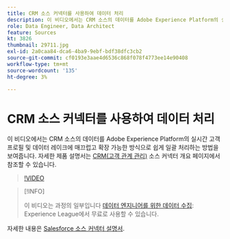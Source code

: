 ```yaml
---
title: CRM 소스 커넥터를 사용하여 데이터 처리
description: 이 비디오에서는 CRM 소스의 데이터를 Adobe Experience Platform의 실시간 고객 프로필 및 데이터 레이크에 매끄럽고 확장 가능한 방식으로 쉽게 일괄 처리하는 방법을 보여줍니다.
role: Data Engineer, Data Architect
feature: Sources
kt: 3826
thumbnail: 29711.jpg
exl-id: 2a0caa84-dca6-4ba9-9ebf-bdf38dfc3cb2
source-git-commit: cf0193e3aae4d6536c868f078f4773ee14e90408
workflow-type: tm+mt
source-wordcount: '135'
ht-degree: 3%

---
```


# CRM 소스 커넥터를 사용하여 데이터 처리

이 비디오에서는 CRM 소스의 데이터를 Adobe Experience Platform의 실시간 고객 프로필 및 데이터 레이크에 매끄럽고 확장 가능한 방식으로 쉽게 일괄 처리하는 방법을 보여줍니다. 자세한 제품 설명서는 [CRM(고객 관계 관리)](https://experienceleague.adobe.com/docs/experience-platform/sources/home.html?lang=en#access-control-for-sources-in-data-ingestion) 소스 커넥터 개요 페이지에서 참조할 수 있습니다.

>[!VIDEO](https://video.tv.adobe.com/v/29711?quality=12&learn=on)

>[!INFO]
>
> 이 비디오는 과정의 일부입니다 [데이터 엔지니어를 위한 데이터 수집](https://experienceleague.adobe.com/?lang=ko-KR?recommended=ExperiencePlatform-D-1-2020.1.dataingestion): Experience League에서 무료로 사용할 수 있습니다.

자세한 내용은 [Salesforce 소스 커넥터 설명서](https://experienceleague.adobe.com/docs/experience-platform/sources/ui-tutorials/create/crm/salesforce.html).

